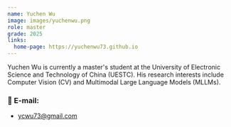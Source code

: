 ```yaml
---
name: Yuchen Wu
image: images/yuchenwu.png
role: master
grade: 2025
links:
  home-page: https://yuchenwu73.github.io
---
```


Yuchen Wu is currently a master's student at the University of Electronic Science and Technology of China (UESTC). His research interests include Computer Vision (CV) and Multimodal Large Language Models (MLLMs).

### 📧 E-mail:
- ycwu73@gmail.com
